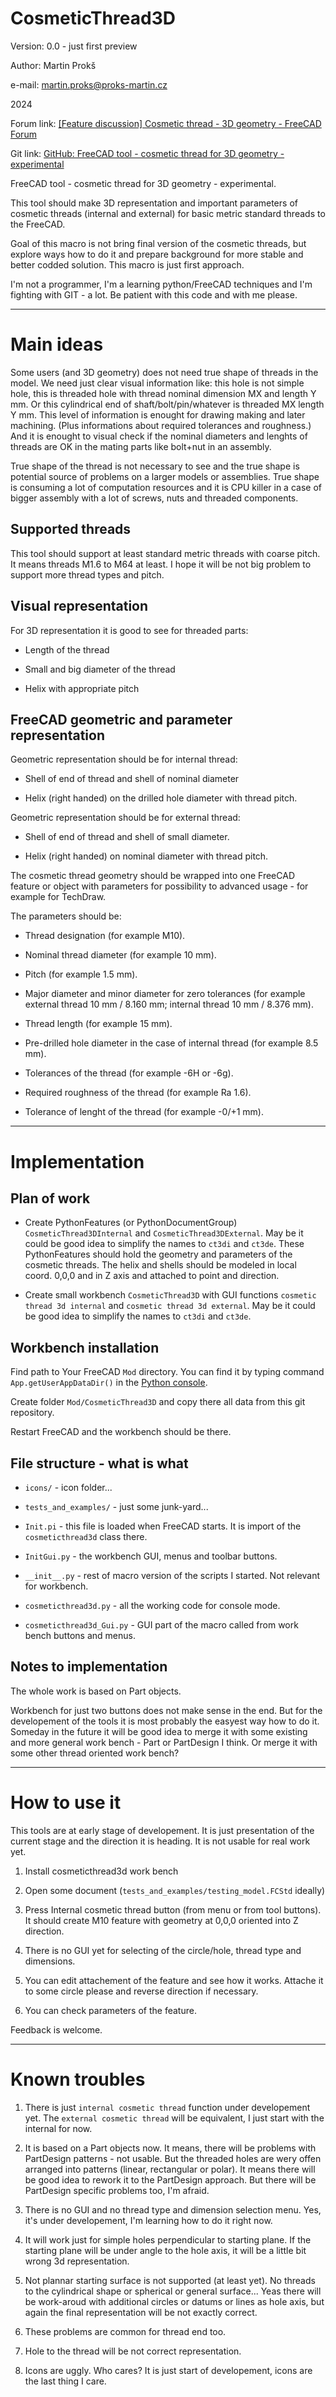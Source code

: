 # CosmeticThread3D

Version: 0.0 - just first preview

Author: Martin Prokš

e-mail: martin.proks@proks-martin.cz

2024

Forum link: [[Feature discussion] Cosmetic thread - 3D geometry - FreeCAD Forum](https://forum.freecad.org/viewtopic.php?t=85047)

Git link: [GitHub: FreeCAD tool - cosmetic thread for 3D geometry - experimental](https://github.com/martinproks/cosmeticthread3d)

FreeCAD tool - cosmetic thread for 3D geometry - experimental.

This tool should make 3D representation and important parameters of cosmetic threads (internal and external) for basic metric standard threads to the FreeCAD.

Goal of this macro is not bring final version of the cosmetic threads, but explore ways how to do it and prepare background for more stable and better codded solution. This macro is just first approach.

I'm not a programmer, I'm a learning python/FreeCAD techniques and I'm fighting with GIT - a lot. Be patient with this code and with me please.

---

# Main ideas

Some users (and 3D geometry) does not need true shape of threads in the model. We need just clear visual information like: this hole is not simple hole, this is threaded hole with thread nominal dimension MX and length Y mm. Or this cylindrical end of shaft/bolt/pin/whatever is threaded MX length Y mm. This level of information is enought for drawing making and later machining. (Plus informations about required tolerances and roughness.) And it is enought to visual check if the nominal diameters and lenghts of threads are OK in the mating parts like bolt+nut in an assembly.

True shape of the thread is not necessary to see and the true shape is potential source of problems on a larger models or assemblies. True shape is consuming a lot of computation resources and it is CPU killer in a case of bigger assembly with a lot of screws, nuts and threaded components.

## Supported threads

This tool should support at least standard metric threads with coarse pitch. It means threads M1.6 to M64 at least. I hope it will be not big problem to support more thread types and pitch.

## Visual representation

For 3D representation it is good to see for threaded parts:

- Length of the thread

- Small and big diameter of the thread

- Helix with appropriate pitch

## FreeCAD geometric and parameter representation

Geometric representation should be for internal thread:

* Shell of end of thread and shell of nominal diameter

* Helix (right handed) on the drilled hole diameter with thread pitch.

Geometric representation should be for external thread:

- Shell of end of thread and shell of small diameter.

- Helix (right handed) on nominal diameter with thread pitch.

The cosmetic thread geometry should be wrapped into one FreeCAD feature or object with parameters for possibility to advanced usage - for example for TechDraw.

The parameters should be:

* Thread designation (for example M10).

* Nominal thread diameter (for example 10 mm).

* Pitch (for example 1.5 mm).

* Major diameter and minor diameter for zero tolerances (for example external thread 10 mm / 8.160 mm; internal thread 10 mm / 8.376 mm).

* Thread length (for example 15 mm).

* Pre-drilled hole diameter in the case of internal thread (for example 8.5 mm).

* Tolerances of the thread (for example -6H or -6g).

* Required roughness of the thread (for example Ra 1.6).

* Tolerance of lenght of the thread (for example -0/+1 mm).

---

# Implementation

## Plan of work

- Create PythonFeatures (or PythonDocumentGroup) `CosmeticThread3DInternal` and `CosmeticThread3DExternal`. May be it could be good idea to simplify the names to `ct3di` and `ct3de`. These PythonFeatures should hold the geometry and parameters of the cosmetic threads. The helix and shells should be modeled in local coord. 0,0,0 and in Z axis and attached to point and direction.

- Create small workbench `CosmeticThread3D` with GUI functions `cosmetic thread 3d internal` and `cosmetic thread 3d external`. May be it could be good idea to simplify the names to `ct3di` and `ct3de`.

## Workbench installation

Find path to Your FreeCAD `Mod` directory. You can find it by typing command `App.getUserAppDataDir()` in the [Python console](https://wiki.freecad.org/Python_console "Python console").

Create folder `Mod/CosmeticThread3D` and copy there all data from this git repository.

Restart FreeCAD and the workbench should be there.

## File structure - what is what

- `icons/` - icon folder...

- `tests_and_examples/` - just some junk-yard...

- `Init.pi` - this file is loaded when FreeCAD starts. It is import of the `cosmeticthread3d` class there.

- `InitGui.py` - the workbench GUI, menus and toolbar buttons.

- `__init__.py` - rest of macro version of the scripts I started. Not relevant for workbench.

- `cosmeticthread3d.py` - all the working code for console mode.

- `cosmeticthread3d_Gui.py` - GUI part of the macro called from work bench buttons and menus.

## Notes to implementation

The whole work is based on Part objects.

Workbench for just two buttons does not make sense in the end. But for the developement of the tools it is most probably the easyest way how to do it. Someday in the future it will be good idea to merge it with some existing and more general work bench - Part or PartDesign I think. Or merge it with some other thread oriented work bench?

---

# How to use it

This tools are at early stage of developement. It is just presentation of the current stage and the direction it is heading. It is not usable for real work yet.

1. Install cosmeticthread3d work bench

2. Open some document (`tests_and_examples/testing_model.FCStd` ideally)

3. Press Internal cosmetic thread button (from menu or from tool buttons). It should create M10 feature with geometry at 0,0,0 oriented into Z direction.

4. There is no GUI yet for selecting of the circle/hole, thread type and dimensions.

5. You can edit attachement of the feature and see how it works. Attache it to some circle please and reverse direction if necessary.

6. You can check parameters of the feature.

Feedback is welcome. 

---

# Known troubles

1. There is just `internal cosmetic thread` function under developement yet. The `external cosmetic thread` will be equivalent, I just start with the internal for now.

2. It is based on a Part objects now. It means, there will be problems with PartDesign patterns - not usable. But the threaded holes are wery offen arranged into patterns (linear, rectangular or polar). It means there will be good idea to rework it to the PartDesign approach. But there will be PartDesign specific problems too, I'm afraid.

3. There is no GUI and no thread type and dimension selection menu. Yes, it's under developement, I'm learning how to do it right now.

4. It will work just for simple holes perpendicular to starting plane. If the starting plane will be under angle to the hole axis, it will be a little bit wrong 3d representation.

5. Not plannar starting surface is not supported (at least yet). No threads to the cylindrical shape or spherical or general surface... Yeas there will be work-aroud with additional circles or datums or lines as hole axis, but again the final representation will be not exactly correct.

6. These problems are common for thread end too.

7. Hole to the thread will be not correct representation.

8. Icons are uggly. Who cares? It is just start of developement, icons are the last thing I care.